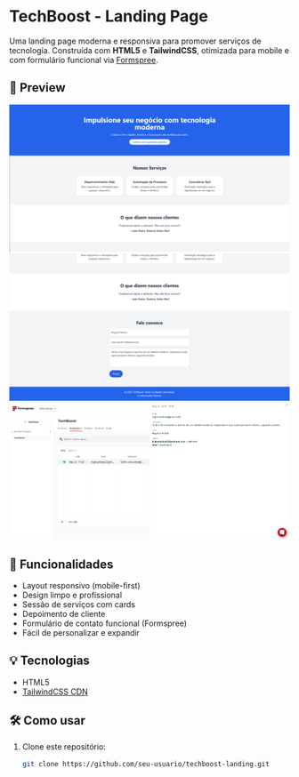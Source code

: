 # TechBoost - Landing Page

Uma landing page moderna e responsiva para promover serviços de tecnologia. Construída com **HTML5** e **TailwindCSS**, otimizada para mobile e com formulário funcional via [Formspree](https://formspree.io).

## 📸 Preview
![preview](./images/preview.PNG)
![preview](./images/contato.PNG)
![preview](./images/formspree.PNG)

## 🚀 Funcionalidades

- Layout responsivo (mobile-first)
- Design limpo e profissional
- Sessão de serviços com cards
- Depoimento de cliente
- Formulário de contato funcional (Formspree)
- Fácil de personalizar e expandir

## 💡 Tecnologias

- HTML5
- [TailwindCSS CDN](https://tailwindcss.com/docs/installation/play-cdn)

## 🛠 Como usar

1. Clone este repositório:
   ```bash
   git clone https://github.com/seu-usuario/techboost-landing.git
